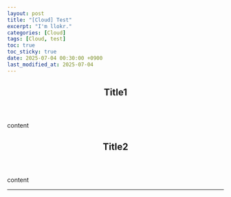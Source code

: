 ```yaml
---
layout: post
title: "[Cloud] Test"
excerpt: "I'm llokr."
categories: [Cloud]
tags: [Cloud, test]
toc: true
toc_sticky: true
date: 2025-07-04 00:30:00 +0900
last_modified_at: 2025-07-04
---
```

<header class="major">
    <h2>Title1</h2>
</header>

content

<header class="major">
    <h2>Title2</h2>
</header>

content

---


